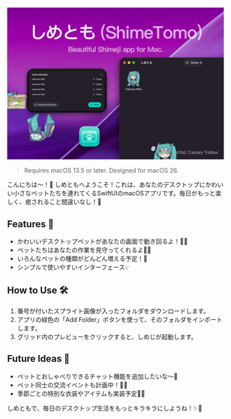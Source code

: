 ![しめとも](/Images/ShimeTomo-Bigpic.png)
> Requires macOS 13.5 or later. Designed for macOS 26.

こんにちは〜！🌸 しめともへようこそ！これは、あなたのデスクトップにかわいい小さなペットたちを連れてくるSwiftUIのmacOSアプリです。毎日がもっと楽しく、癒されること間違いなし！💖

## Features 🌟

- かわいいデスクトップペットがあなたの画面で動き回るよ！🐰🐱
- ペットたちはあなたの作業を見守ってくれるよ👀✨
- いろんなペットの種類がどんどん増える予定！🎉
- シンプルで使いやすいインターフェース💡

## How to Use 🛠️

1. 番号が付いたスプライト画像が入ったフォルダをダウンロードします。  
2. アプリの緑色の「Add Folder」ボタンを使って、そのフォルダをインポートします。  
3. グリッド内のプレビューをクリックすると、しめじが起動します。  

## Future Ideas 💭
- ペットとおしゃべりできるチャット機能を追加したいな〜💬
- ペット同士の交流イベントも計画中！🐾💕
- 季節ごとの特別な衣装やアイテムも実装予定🎃🎄


しめともで、毎日のデスクトップ生活をもっとキラキラにしようね！✨🌈
